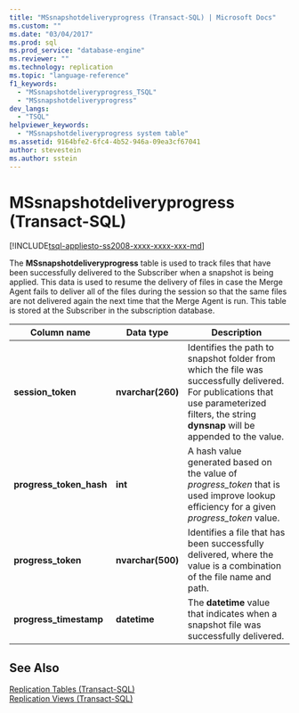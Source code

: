 ```yaml
---
title: "MSsnapshotdeliveryprogress (Transact-SQL) | Microsoft Docs"
ms.custom: ""
ms.date: "03/04/2017"
ms.prod: sql
ms.prod_service: "database-engine"
ms.reviewer: ""
ms.technology: replication
ms.topic: "language-reference"
f1_keywords: 
  - "MSsnapshotdeliveryprogress_TSQL"
  - "MSsnapshotdeliveryprogress"
dev_langs: 
  - "TSQL"
helpviewer_keywords: 
  - "MSsnapshotdeliveryprogress system table"
ms.assetid: 9164bfe2-6fc4-4b52-946a-09ea3cf67041
author: stevestein
ms.author: sstein
---
```

# MSsnapshotdeliveryprogress (Transact-SQL)
[!INCLUDE[tsql-appliesto-ss2008-xxxx-xxxx-xxx-md](../../includes/tsql-appliesto-ss2008-xxxx-xxxx-xxx-md.md)]

  The **MSsnapshotdeliveryprogress** table is used to track files that have been successfully delivered to the Subscriber when a snapshot is being applied. This data is used to resume the delivery of files in case the Merge Agent fails to deliver all of the files during the session so that the same files are not delivered again the next time that the Merge Agent is run. This table is stored at the Subscriber in the subscription database.  
  
|Column name|Data type|Description|  
|-----------------|---------------|-----------------|  
|**session_token**|**nvarchar(260)**|Identifies the path to snapshot folder from which the file was successfully delivered. For publications that use parameterized filters, the string **dynsnap** will be appended to the value.|  
|**progress_token_hash**|**int**|A hash value generated based on the value of *progress_token* that is used improve lookup efficiency for a given *progress_token* value.|  
|**progress_token**|**nvarchar(500)**|Identifies a file that has been successfully delivered, where the value is a combination of the file name and path.|  
|**progress_timestamp**|**datetime**|The **datetime** value that indicates when a snapshot file was successfully delivered.|  
  
## See Also  
 [Replication Tables &#40;Transact-SQL&#41;](../../relational-databases/system-tables/replication-tables-transact-sql.md)   
 [Replication Views &#40;Transact-SQL&#41;](../../relational-databases/system-views/replication-views-transact-sql.md)  
  
  
